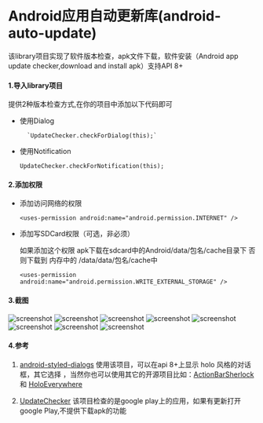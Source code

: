 Android应用自动更新库(android-auto-update)
===================


该library项目实现了软件版本检查，apk文件下载，软件安装（Android app update checker,download and install apk）支持API 8+


#### 1.导入library项目 ####

提供2种版本检查方式,在你的项目中添加以下代码即可

- 使用Dialog
   
    	`UpdateChecker.checkForDialog(this);`

- 使用Notification

	`UpdateChecker.checkForNotification(this);`



#### 2.添加权限 ####

- 添加访问网络的权限

	`<uses-permission android:name="android.permission.INTERNET" />`

- 添加写SDCard权限（可选，非必须）

	如果添加这个权限 apk下载在sdcard中的Android/data/包名/cache目录下 否则下载到 内存中的 /data/data/包名/cache中

	`<uses-permission android:name="android.permission.WRITE_EXTERNAL_STORAGE" />`

#### 3.截图 ####
![screenshot](https://raw.github.com/feicien/android-auto-update/master/screenshots/sample.png)
![screenshot](https://raw.github.com/feicien/android-auto-update/master/screenshots/sample_htc.png)
![screenshot](https://raw.github.com/feicien/android-auto-update/master/screenshots/dialog.png)
![screenshot](https://raw.github.com/feicien/android-auto-update/master/screenshots/dialog_htc.png)
![screenshot](https://raw.github.com/feicien/android-auto-update/master/screenshots/notification.png)
![screenshot](https://raw.github.com/feicien/android-auto-update/master/screenshots/notification_avd.png)
![screenshot](https://raw.github.com/feicien/android-auto-update/master/screenshots/downloading.png)
![screenshot](https://raw.github.com/feicien/android-auto-update/master/screenshots/downloading_avd.png)


#### 4.参考 ####



1. [android-styled-dialogs](https://github.com/inmite/android-styled-dialogs "https://github.com/inmite/android-styled-dialogs") 使用该项目，可以在api 8+上显示 holo 风格的对话框，其它选择
，当然你也可以使用其它的开源项目比如：[ActionBarSherlock](https://github.com/JakeWharton/ActionBarSherlock "https://github.com/JakeWharton/ActionBarSherlock") 和 [HoloEverywhere](https://github.com/Prototik/HoloEverywhere "https://github.com/Prototik/HoloEverywhere")


2. [UpdateChecker](https://github.com/rampo/UpdateChecker "https://github.com/rampo/UpdateChecker") 该项目检查的是google play上的应用，如果有更新打开google Play,不提供下载apk的功能

 
